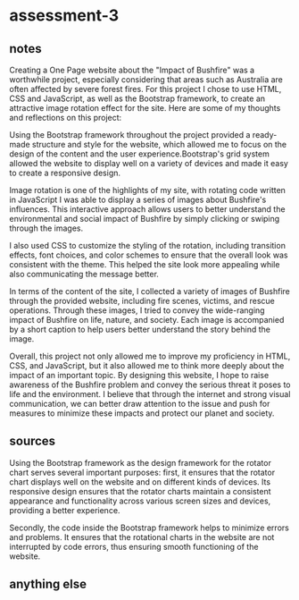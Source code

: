 # assessment-3

## notes
Creating a One Page website about the "Impact of Bushfire" was a worthwhile project, especially considering that areas such as Australia are often affected by severe forest fires. For this project I chose to use HTML, CSS and JavaScript, as well as the Bootstrap framework, to create an attractive image rotation effect for the site. Here are some of my thoughts and reflections on this project:

Using the Bootstrap framework throughout the project provided a ready-made structure and style for the website, which allowed me to focus on the design of the content and the user experience.Bootstrap's grid system allowed the website to display well on a variety of devices and made it easy to create a responsive design.

Image rotation is one of the highlights of my site, with rotating code written in JavaScript I was able to display a series of images about Bushfire's influences. This interactive approach allows users to better understand the environmental and social impact of Bushfire by simply clicking or swiping through the images.

I also used CSS to customize the styling of the rotation, including transition effects, font choices, and color schemes to ensure that the overall look was consistent with the theme. This helped the site look more appealing while also communicating the message better.

In terms of the content of the site, I collected a variety of images of Bushfire through the provided website, including fire scenes, victims, and rescue operations. Through these images, I tried to convey the wide-ranging impact of Bushfire on life, nature, and society. Each image is accompanied by a short caption to help users better understand the story behind the image.

Overall, this project not only allowed me to improve my proficiency in HTML, CSS, and JavaScript, but it also allowed me to think more deeply about the impact of an important topic. By designing this website, I hope to raise awareness of the Bushfire problem and convey the serious threat it poses to life and the environment. I believe that through the internet and strong visual communication, we can better draw attention to the issue and push for measures to minimize these impacts and protect our planet and society.

## sources
Using the Bootstrap framework as the design framework for the rotator chart serves several important purposes: first, it ensures that the rotator chart displays well on the website and on different kinds of devices. Its responsive design ensures that the rotator charts maintain a consistent appearance and functionality across various screen sizes and devices, providing a better experience.

Secondly, the code inside the Bootstrap framework helps to minimize errors and problems. It ensures that the rotational charts in the website are not interrupted by code errors, thus ensuring smooth functioning of the website.
<a href="https://getbootstrap.com/docs/5.3/components/carousel/#css"></a>
## anything else
 
